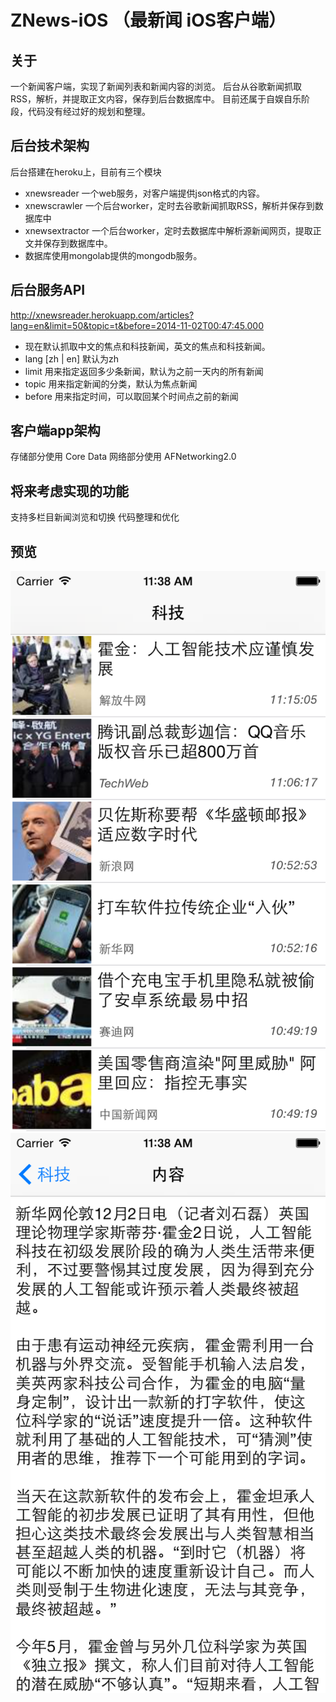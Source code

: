 ZNews-iOS （最新闻 iOS客户端）
=========
关于
---------
一个新闻客户端，实现了新闻列表和新闻内容的浏览。
后台从谷歌新闻抓取RSS，解析，并提取正文内容，保存到后台数据库中。
目前还属于自娱自乐阶段，代码没有经过好的规划和整理。


后台技术架构
---------
后台搭建在heroku上，目前有三个模块
* xnewsreader    一个web服务，对客户端提供json格式的内容。
* xnewscrawler   一个后台worker，定时去谷歌新闻抓取RSS，解析并保存到数据库中
* xnewsextractor 一个后台worker，定时去数据库中解析源新闻网页，提取正文并保存到数据库中。
* 数据库使用mongolab提供的mongodb服务。

后台服务API
----------
http://xnewsreader.herokuapp.com/articles?lang=en&limit=50&topic=t&before=2014-11-02T00:47:45.000
* 现在默认抓取中文的焦点和科技新闻，英文的焦点和科技新闻。
* lang [zh | en] 默认为zh 
* limit 用来指定返回多少条新闻，默认为之前一天内的所有新闻
* topic 用来指定新闻的分类，默认为焦点新闻
* before 用来指定时间，可以取回某个时间点之前的新闻

客户端app架构
----------
存储部分使用 Core Data
网络部分使用 AFNetworking2.0

将来考虑实现的功能
-----------
支持多栏目新闻浏览和切换
代码整理和优化

预览
----------
![github](https://raw.githubusercontent.com/FrankZheng/ZNews-iOS/master/screenshots/1.png "github")
![github](https://raw.githubusercontent.com/FrankZheng/ZNews-iOS/master/screenshots/2.png "github")





